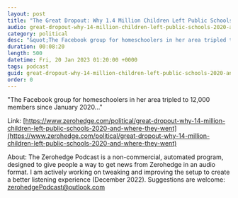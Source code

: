 ```yaml
---
layout: post
title: "The Great Dropout: Why 1.4 Million Children Left Public Schools In 2020 And Where They Went"
audio: great-dropout-why-14-million-children-left-public-schools-2020-and-where-they-went-0
category: political
desc: "&quot;The Facebook group for homeschoolers in her area tripled to 12,000 members since January 2020...&quot;"
duration: 00:08:20
length: 500
datetime: Fri, 20 Jan 2023 01:20:00 +0000
tags: podcast
guid: great-dropout-why-14-million-children-left-public-schools-2020-and-where-they-went-0
order: 0
---
```

&quot;The Facebook group for homeschoolers in her area tripled to 12,000 members since January 2020...&quot;

Link: [https://www.zerohedge.com/political/great-dropout-why-14-million-children-left-public-schools-2020-and-where-they-went](https://www.zerohedge.com/political/great-dropout-why-14-million-children-left-public-schools-2020-and-where-they-went)

About: The Zerohedge Podcast is a non-commercial, automated program, designed to give people a way to get news from Zerohedge in an audio format.  I am actively working on tweaking and improving the setup to create a better listening experience (December 2022).  Suggestions are welcome: [zerohedgePodcast@outlook.com](mailto:zerohedgePodcast@outlook.com)